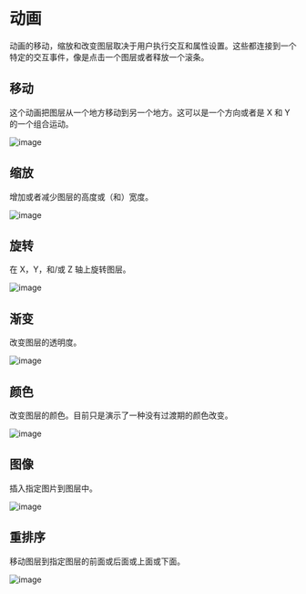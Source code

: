 # 动画

动画的移动，缩放和改变图层取决于用户执行交互和属性设置。这些都连接到一个特定的交互事件，像是点击一个图层或者释放一个滚条。

## 移动

这个动画把图层从一个地方移动到另一个地方。这可以是一个方向或者是 X 和 Y 的一个组合运动。

![image](https://raw.githubusercontent.com/ClearChan/pixate-user-guide/master/images/animations1.gif)

## 缩放

增加或者减少图层的高度或（和）宽度。

![image](https://raw.githubusercontent.com/ClearChan/pixate-user-guide/master/images/animations2.gif)

## 旋转

在 X，Y，和/或 Z 轴上旋转图层。

![image](https://raw.githubusercontent.com/ClearChan/pixate-user-guide/master/images/animations3.gif)

## 渐变

改变图层的透明度。

![image](https://raw.githubusercontent.com/ClearChan/pixate-user-guide/master/images/animations4.gif)

## 颜色

改变图层的颜色。目前只是演示了一种没有过渡期的颜色改变。

![image](https://raw.githubusercontent.com/ClearChan/pixate-user-guide/master/images/animations5.gif)

## 图像

插入指定图片到图层中。

![image](https://raw.githubusercontent.com/ClearChan/pixate-user-guide/master/images/animations6.gif)

## 重排序

移动图层到指定图层的前面或后面或上面或下面。

![image](https://raw.githubusercontent.com/ClearChan/pixate-user-guide/master/images/animations7.gif)

